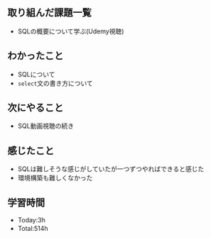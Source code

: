 ## 取り組んだ課題一覧
- SQLの概要について学ぶ(Udemy視聴)

## わかったこと
- SQLについて
- `select`文の書き方について
  
## 次にやること
- SQL動画視聴の続き

## 感じたこと
- SQLは難しそうな感じがしていたが一つずつやればできると感じた
- 環境構築も難しくなかった
   
## 学習時間
- Today:3h
- Total:514h　 
 
